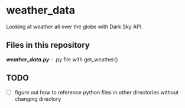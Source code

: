 # weather_data

Looking at weather all over the globe with Dark Sky API.

## Files in this repository

__*weather_data.py*__ - .py file with get_weather()

## TODO

- [ ] figure out how to reference python files in other directories without changing directory
